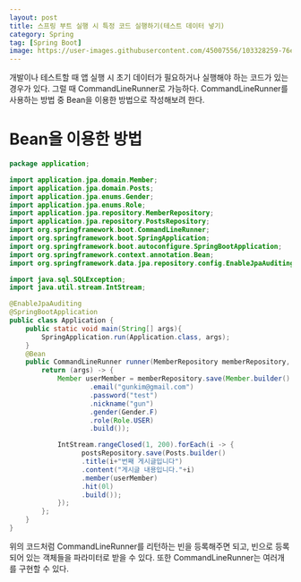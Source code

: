 ```yaml
---
layout: post
title: 스프링 부트 실행 시 특정 코드 실행하기(테스트 데이터 넣기)
category: Spring
tag: [Spring Boot]
image: https://user-images.githubusercontent.com/45007556/103328259-76e46d00-4a9b-11eb-91a0-6790f4be29ab.png
---
```


개발이나 테스트할 때 앱 실행 시 초기 데이터가 필요하거나 실행해야 하는 코드가 있는 경우가 있다.
그럴 때 CommandLineRunner로 가능하다. CommandLineRunner를 사용하는 방법 중 Bean을 이용한 방법으로 작성해보려 한다.

# Bean을 이용한 방법

```java
package application;

import application.jpa.domain.Member;
import application.jpa.domain.Posts;
import application.jpa.enums.Gender;
import application.jpa.enums.Role;
import application.jpa.repository.MemberRepository;
import application.jpa.repository.PostsRepository;
import org.springframework.boot.CommandLineRunner;
import org.springframework.boot.SpringApplication;
import org.springframework.boot.autoconfigure.SpringBootApplication;
import org.springframework.context.annotation.Bean;
import org.springframework.data.jpa.repository.config.EnableJpaAuditing;

import java.sql.SQLException;
import java.util.stream.IntStream;

@EnableJpaAuditing
@SpringBootApplication
public class Application {
    public static void main(String[] args){
        SpringApplication.run(Application.class, args);
    }
    @Bean
    public CommandLineRunner runner(MemberRepository memberRepository, PostsRepository postsRepository) throws SQLException {
        return (args) -> {
            Member userMember = memberRepository.save(Member.builder()
                    .email("gunkim@gmail.com")
                    .password("test")
                    .nickname("gun")
                    .gender(Gender.F)
                    .role(Role.USER)
                    .build());

            IntStream.rangeClosed(1, 200).forEach(i -> {
                  postsRepository.save(Posts.builder()
                  .title(i+"번째 게시글입니다")
                  .content("게시글 내용입니다."+i)
                  .member(userMember)
                  .hit(0l)
                  .build());
            });
        };
    }
}

```

위의 코드처럼 CommandLineRunner를 리턴하는 빈을 등록해주면 되고, 빈으로 등록되어 있는 객체들을 파라미터로 받을 수 있다. 또한 CommandLineRunner는 여러개를 구현할 수 있다.
